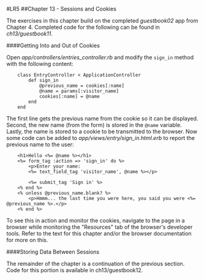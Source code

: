 #LR5
##Chapter 13 - Sessions and Cookies

The exercises in this chapter build on the completed *guestbook02* app from Chapter 4. Completed code for the following can be found in *ch13/guestbook11*.

####Getting Into and Out of Cookies

Open *app/controllers/entries_controller.rb* and modify the `sign_in` method with the following content:

		class EntryController < ApplicationController
			def sign_in
				@previous_name = cookies[:name]
				@name = params[:visitor_name]
				cookies[:name] = @name
			end
		end

The first line gets the previous name from the cookie so it can be displayed. Second, the new name (from the form) is stored in the `@name` variable. Lastly, the name is stored to a cookie to be transmitted to the browser. Now some code can be added to *app/views/entry/sign_in.html.erb* to report the previous name to the user:


		<h1>Hello <%= @name %></h1>
		<%= form_tag :action => 'sign_in' do %>
			<p>Enter your name:
			<%= text_field_tag 'visitor_name', @name %></p>

			<%= submit_tag 'Sign in' %>
		<% end %>
		<% unless @previous_name.blank? %>
			<p>Hmmm... the last time you were here, you said you were <%= @previous_name %>.</p>
		<% end %>

To see this in action and monitor the cookies, navigate to the page in a browser while monitoring the "Resources" tab of the browser's developer tools. Refer to the text for this chapter and/or the browser documentation for more on this.

####Storing Data Between Sessions

The remainder of the chapter is a continuation of the previous section. Code for this portion is available in ch13/guestbook12. 

